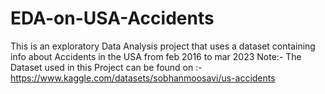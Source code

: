 # EDA-on-USA-Accidents
This is an exploratory Data Analysis project that uses a dataset containing info about Accidents in the USA from feb 2016 to mar 2023
Note:- The Dataset used in this Project can be found on :- https://www.kaggle.com/datasets/sobhanmoosavi/us-accidents 

